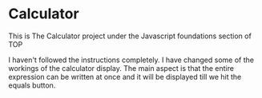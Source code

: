 # Calculator
This is The Calculator project under the Javascript foundations section of TOP


I haven't followed the instructions completely. I have changed some of the workings of the calculator display. The main aspect is that the entire expression can be written at once and it will be displayed till we hit the equals button.